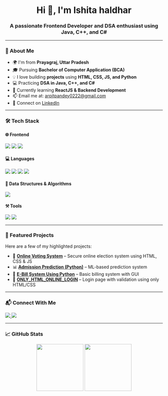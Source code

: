 <h1 align="center">Hi 👋, I'm Ishita haldhar</h1>
<h3 align="center">A passionate Frontend Developer and DSA enthusiast using Java, C++, and C#</h3>

---

### 📍 About Me

- 🌍 I'm from **Prayagraj, Uttar Pradesh**
- 🎓 Pursuing **Bachelor of Computer Application (BCA)**  
- 💡 I love building **projects** using **HTML, CSS, JS, and Python**
- 💻 Practicing **DSA in Java, C++, and C#**
- 🧠 Currently learning **ReactJS & Backend Development**
- 📫 Email me at: [arpitpandey0222@gmail.com](mailto:arpitpandey0222@gmail.com)
- 🔗 Connect on [LinkedIn](https://www.linkedin.com/in/arpit-pandey-901a2a271)

---

### 🛠️ Tech Stack

#### 🌐 Frontend
<p>
  <img src="https://img.shields.io/badge/HTML5-E34F26?style=for-the-badge&logo=html5&logoColor=white" />
  <img src="https://img.shields.io/badge/CSS3-1572B6?style=for-the-badge&logo=css3&logoColor=white" />
  <img src="https://img.shields.io/badge/JavaScript-F7DF1E?style=for-the-badge&logo=javascript&logoColor=black" />
</p>

#### 💻 Languages
<p>
  <img src="https://img.shields.io/badge/Python-3776AB?style=for-the-badge&logo=python&logoColor=white" />
  <img src="https://img.shields.io/badge/Java-007396?style=for-the-badge&logo=java&logoColor=white" />
  <img src="https://img.shields.io/badge/C++-00599C?style=for-the-badge&logo=c%2B%2B&logoColor=white" />
  <img src="https://img.shields.io/badge/C%23-239120?style=for-the-badge&logo=c-sharp&logoColor=white" />
</p>

#### 🧠 Data Structures & Algorithms
<p>
  <img src="https://img.shields.io/badge/DSA-Java%20|%20C++%20|%20C%23-blueviolet?style=for-the-badge" />
</p>

#### ⚒️ Tools
<p>
  <img src="https://img.shields.io/badge/GitHub-181717?style=for-the-badge&logo=github&logoColor=white" />
  <img src="https://img.shields.io/badge/VS%20Code-007ACC?style=for-the-badge&logo=visual-studio-code&logoColor=white" />
</p>

---

### 📂 Featured Projects

Here are a few of my highlighted projects:

- 🔐 [**Online Voting System**](https://github.com/Arpit0111/Online-voting-sample) – Secure online election system using HTML, CSS & JS  
- 📊 [**Admission Prediction (Python)**](https://github.com/Arpit0111/Admission_Prediction) – ML-based prediction system  
- 🧾 [**E-Bill System Using Python**](https://github.com/Arpit0111/E_BILL-USING-PYTHON-) – Basic billing system with GUI  
- 🔐 [**ONLY_HTML_ONLINE_LOGIN**](https://github.com/Arpit0111/ONLY_HTML_ONLINE_LOGIN) – Login page with validation using only HTML/CSS

---

### 📬 Connect With Me

<p>
  <a href="https://www.linkedin.com/in/arpit-pandey-901a2a271">
    <img src="https://img.shields.io/badge/LinkedIn-blue?style=for-the-badge&logo=linkedin&logoColor=white" />
  </a>
  <a href="mailto:arpitpandey0222@gmail.com">
    <img src="https://img.shields.io/badge/Gmail-D14836?style=for-the-badge&logo=gmail&logoColor=white" />
  </a>
</p>

---

### 📈 GitHub Stats

<p align="center">
  <img src="https://github-readme-stats.vercel.app/api?username=Arpit0111&show_icons=true&theme=default" height="150"/>
  <img src="https://github-readme-stats.vercel.app/api/top-langs/?username=Arpit0111&layout=compact" height="150"/>
</p>
